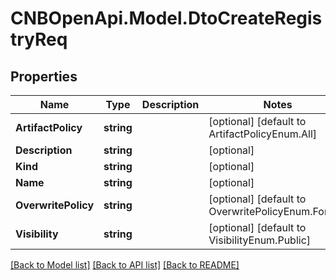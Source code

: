 # CNBOpenApi.Model.DtoCreateRegistryReq

## Properties

Name | Type | Description | Notes
------------ | ------------- | ------------- | -------------
**ArtifactPolicy** | **string** |  | [optional] [default to ArtifactPolicyEnum.All]
**Description** | **string** |  | [optional] 
**Kind** | **string** |  | [optional] 
**Name** | **string** |  | [optional] 
**OverwritePolicy** | **string** |  | [optional] [default to OverwritePolicyEnum.Forbid]
**Visibility** | **string** |  | [optional] [default to VisibilityEnum.Public]

[[Back to Model list]](../../README.md#documentation-for-models) [[Back to API list]](../../README.md#documentation-for-api-endpoints) [[Back to README]](../../README.md)

